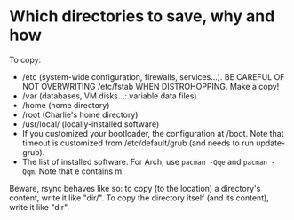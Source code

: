 # Which directories to save, why and how

To copy:

- /etc (system-wide configuration, firewalls, services...). BE CAREFUL OF NOT OVERWRITING /etc/fstab WHEN DISTROHOPPING. Make a copy!
- /var (databases, VM disks...: variable data files)
- /home (home directory)
- /root (Charlie's home directory)
- /usr/local/ (locally-installed software)
- If you customized your bootloader, the configuration at /boot. Note that timeout is customized from /etc/default/grub (and needs to run update-grub).
- The list of installed software. For Arch, use `pacman -Qqe` and `pacman -Qqm`. Note that e contains m.

Beware, rsync behaves like so: to copy (to the location) a directory's content, write it like "dir/". To copy the directory itself (and its content), write it like "dir".

